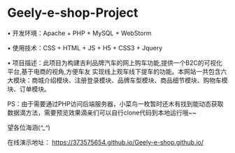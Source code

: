 # Geely-e-shop-Project

• 开发环境：Apache + PHP + MySQL + WebStorm

• 使用技术：CSS + HTML + JS + H5 + CSS3 + Jquery 

• 项目描述：此项目为构建吉利品牌汽车的网上购车功能,提供一个B2C的可视化平台,基于电商的视角,方便车友
实现线上观车线下提车的功能。本网站一共包含六大模块：商城介绍模块、注册登录模块、品牌车型模块、商品细节模块、购物车模块、订单模块。

PS：由于需要通过PHP访问后端服务器，小菜鸟一枚暂时还木有找到能动态获取数据滴方法，需要预览效果滴亲们可以自行clone代码到本地运行哦~~

望各位海涵(*^_^*)

在线演示地址： https://373575654.github.io/Geely-e-shop.github.io/
